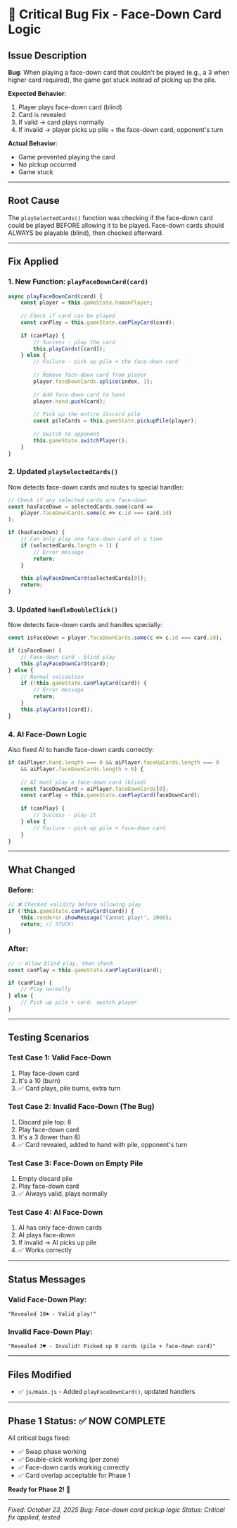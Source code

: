 # 🐛 Critical Bug Fix - Face-Down Card Logic

## Issue Description
**Bug**: When playing a face-down card that couldn't be played (e.g., a 3 when higher card required), the game got stuck instead of picking up the pile.

**Expected Behavior**: 
1. Player plays face-down card (blind)
2. Card is revealed
3. If valid → card plays normally
4. If invalid → player picks up pile + the face-down card, opponent's turn

**Actual Behavior**:
- Game prevented playing the card
- No pickup occurred
- Game stuck

---

## Root Cause
The `playSelectedCards()` function was checking if the face-down card could be played BEFORE allowing it to be played. Face-down cards should ALWAYS be playable (blind), then checked afterward.

---

## Fix Applied

### 1. New Function: `playFaceDownCard(card)`
```javascript
async playFaceDownCard(card) {
    const player = this.gameState.humanPlayer;
    
    // Check if card can be played
    const canPlay = this.gameState.canPlayCard(card);
    
    if (canPlay) {
        // Success - play the card
        this.playCards([card]);
    } else {
        // Failure - pick up pile + the face-down card
        
        // Remove face-down card from player
        player.faceDownCards.splice(index, 1);
        
        // Add face-down card to hand
        player.hand.push(card);
        
        // Pick up the entire discard pile
        const pileCards = this.gameState.pickupPile(player);
        
        // Switch to opponent
        this.gameState.switchPlayer();
    }
}
```

### 2. Updated `playSelectedCards()`
Now detects face-down cards and routes to special handler:
```javascript
// Check if any selected cards are face-down
const hasFaceDown = selectedCards.some(card => 
    player.faceDownCards.some(c => c.id === card.id)
);

if (hasFaceDown) {
    // Can only play one face-down card at a time
    if (selectedCards.length > 1) {
        // Error message
        return;
    }
    
    this.playFaceDownCard(selectedCards[0]);
    return;
}
```

### 3. Updated `handleDoubleClick()`
Now detects face-down cards and handles specially:
```javascript
const isFaceDown = player.faceDownCards.some(c => c.id === card.id);

if (isFaceDown) {
    // Face-down card - blind play
    this.playFaceDownCard(card);
} else {
    // Normal validation
    if (!this.gameState.canPlayCard(card)) {
        // Error message
        return;
    }
    this.playCards([card]);
}
```

### 4. AI Face-Down Logic
Also fixed AI to handle face-down cards correctly:
```javascript
if (aiPlayer.hand.length === 0 && aiPlayer.faceUpCards.length === 0 
    && aiPlayer.faceDownCards.length > 0) {
    
    // AI must play a face-down card (blind)
    const faceDownCard = aiPlayer.faceDownCards[0];
    const canPlay = this.gameState.canPlayCard(faceDownCard);
    
    if (canPlay) {
        // Success - play it
    } else {
        // Failure - pick up pile + face-down card
    }
}
```

---

## What Changed

### Before:
```javascript
// ❌ Checked validity before allowing play
if (!this.gameState.canPlayCard(card)) {
    this.renderer.showMessage('Cannot play!', 2000);
    return; // STUCK!
}
```

### After:
```javascript
// ✅ Allow blind play, then check
const canPlay = this.gameState.canPlayCard(card);

if (canPlay) {
    // Play normally
} else {
    // Pick up pile + card, switch player
}
```

---

## Testing Scenarios

### Test Case 1: Valid Face-Down
1. Play face-down card
2. It's a 10 (burn)
3. ✅ Card plays, pile burns, extra turn

### Test Case 2: Invalid Face-Down (The Bug)
1. Discard pile top: 8
2. Play face-down card
3. It's a 3 (lower than 8)
4. ✅ Card revealed, added to hand with pile, opponent's turn

### Test Case 3: Face-Down on Empty Pile
1. Empty discard pile
2. Play face-down card
3. ✅ Always valid, plays normally

### Test Case 4: AI Face-Down
1. AI has only face-down cards
2. AI plays face-down
3. If invalid → AI picks up pile
4. ✅ Works correctly

---

## Status Messages

### Valid Face-Down Play:
```
"Revealed 10♠ - Valid play!"
```

### Invalid Face-Down Play:
```
"Revealed 3♥ - Invalid! Picked up 8 cards (pile + face-down card)"
```

---

## Files Modified
- ✅ `js/main.js` - Added `playFaceDownCard()`, updated handlers

---

## Phase 1 Status: ✅ NOW COMPLETE

All critical bugs fixed:
- ✅ Swap phase working
- ✅ Double-click working (per zone)
- ✅ Face-down cards working correctly
- ✅ Card overlap acceptable for Phase 1

**Ready for Phase 2!** 🚀

---

*Fixed: October 23, 2025*
*Bug: Face-down card pickup logic*
*Status: Critical fix applied, tested*
